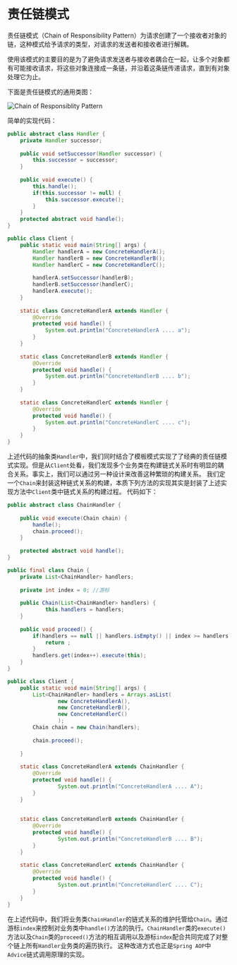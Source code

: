 # 责任链模式

责任链模式（Chain of Responsibility Pattern）为请求创建了一个接收者对象的链，这种模式给予请求的类型，对请求的发送者和接收者进行解耦。

使用该模式的主要目的是为了避免请求发送者与接收者耦合在一起，让多个对象都有可能接收请求，将这些对象连接成一条链，并沿着这条链传递请求，直到有对象处理它为止。

下面是责任链模式的通用类图：

![Chain of Responsiblity Pattern](./images/chain_of_responsiblity.png)

简单的实现代码：

```java
public abstract class Handler {
	private Handler successor;
	
	public void setSuccessor(Handler successor) {
		this.successor = successor;
	}
	
	public void execute() {
		this.handle();
		if(this.successor != null) {
			this.successor.execute();
		}
	}
	protected abstract void handle();
}

public class Client {
	public static void main(String[] args) {
		Handler handlerA = new ConcreteHandlerA();
		Handler handlerB = new ConcreteHandlerB();
		Handler handlerC = new ConcreteHandlerC();
		
		handlerA.setSuccessor(handlerB);
		handlerB.setSuccessor(handlerC);
		handlerA.execute();
	}
	
	static class ConcreteHandlerA extends Handler {
		@Override
		protected void handle() {
			System.out.println("ConcreteHandlerA .... a");
		}
	}
	
	static class ConcreteHandlerB extends Handler {
		@Override
		protected void handle() {
			System.out.println("ConcreteHandlerB .... b");
		}
	}
	
	static class ConcreteHandlerC extends Handler {
		@Override
		protected void handle() {
			System.out.println("ConcreteHandlerC .... c");
		}
	}
}
```
上述代码的抽象类`Handler`中，我们同时结合了模板模式实现了了经典的责任链模式实现。但是从`Client`处看，我们发现多个业务类在构建链式关系时有明显的耦合关系。事实上，我们可以通过另一种设计来改善这种繁琐的构建关系。 我们定一个`Chain`来封装这种链式关系的构建，本质下列方法的实现其实是封装了上述实现方法中`Client`类中链式关系的构建过程。 代码如下：

```java
public abstract class ChainHandler {
	
	public void execute(Chain chain) {
		handle();
		chain.proceed();
	}
	
	protected abstract void handle();
}

public final class Chain {
	private List<ChainHandler> handlers;
	
	private int index = 0; //游标
	
	public Chain(List<ChainHandler> handlers) {
			this.handlers = handlers;
	}
	
	public void proceed() {
		if(handlers == null || handlers.isEmpty() || index >= handlers.size()) {
			return ;
		}
		handlers.get(index++).execute(this);
	}
}

public class Client {
	public static void main(String[] args) {
		List<ChainHandler> handlers = Arrays.asList(
				new ConcreteHandlerA(),
				new ConcreteHandlerB(),
				new ConcreteHandlerC()
				);
		Chain chain = new Chain(handlers);
		
		chain.proceed();
		
	}
	
	static class ConcreteHandlerA extends ChainHandler {
		@Override
		protected void handle() {
				System.out.println("ConcreteHandlerA .... A");
		}
	}
	
	
	static class ConcreteHandlerB extends ChainHandler {
		@Override
		protected void handle() {
				System.out.println("ConcreteHandlerB .... B");
		}
	}
	
	static class ConcreteHandlerC extends ChainHandler {
		@Override
		protected void handle() {
				System.out.println("ConcreteHandlerC .... C");
		}
	}
}
```
在上述代码中，我们将业务类`ChainHandler`的链式关系的维护托管给`Chain`。通过游标`index`来控制对业务类中`handle()`方法的执行。`ChainHandler`类的`execute()`方法以及`Chain`类的`proceed()`方法的相互调用以及游标`index`配合共同完成了对整个链上所有`Handler`业务类的遍历执行。 这种改进方式也正是`Spring AOP`中`Advice`链式调用原理的实现。
